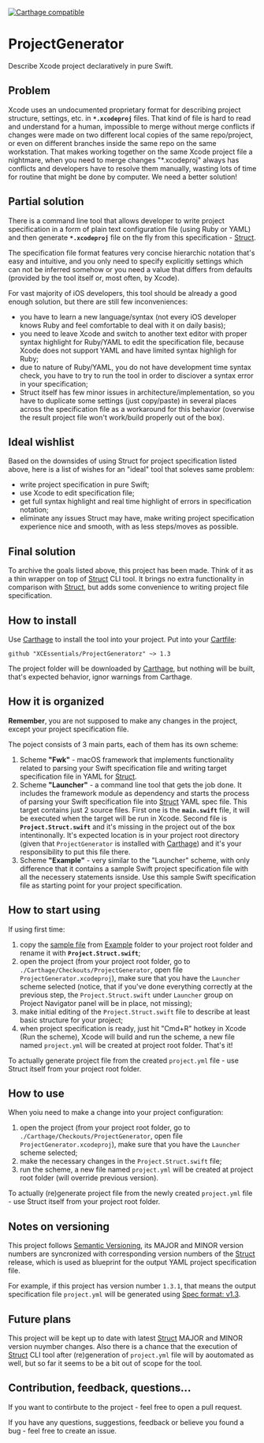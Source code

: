 [![Carthage compatible](https://img.shields.io/badge/Carthage-compatible-4BC51D.svg?style=flat)](https://github.com/Carthage/Carthage)

# ProjectGenerator

Describe Xcode project declaratively in pure Swift.

## Problem

Xcode uses an undocumented proprietary format for describing project structure, settings, etc. in **`*.xcodeproj`** files. That kind of file is hard to read and understand for a human, impossible to merge without merge conflicts if changes were made on two different local copies of the same repo/project, or even on different branches inside the same repo on the same workstation. That makes working together on the same Xcode project file a nightmare, when you need to merge changes "*.xcodeproj" always has conflicts and developers have to resolve them manually, wasting lots of time for routine that might be done by computer. We need a better solution!

## Partial solution

There is a command line tool that allows developer to write project specification in a form of plain text configuration file (using Ruby or YAML) and then generate **`*.xcodeproj`** file on the fly from this specification - [Struct](https://github.com/workshop/struct).

The specification file format features very concise hierarchic notation that's easy and intuitive, and you only need to specify explicitly settings which can not be inferred somehow or you need a value that differs from defaults (provided by the tool itself or, most often, by Xcode).

For vast majority of iOS developers, this tool should be already a good enough solution, but there are still few inconveniences:

- you have to learn a new language/syntax (not every iOS developer knows Ruby and feel comfortable to deal with it on daily basis);
- you need to leave Xcode and switch to another text editor with proper syntax highlight for Ruby/YAML to edit the specification file, because Xcode does not support YAML and have limited syntax highligh for Ruby;
- due to nature of Ruby/YAML, you do not have development time syntax check, you have to try to run the tool in order to disciover a syntax error in your specification;
- Struct itself has few minor issues in architecture/implementation, so you have to duplicate some settings (just copy/paste) in several places across the specification file as a workaround for this behavior (overwise the result project file won't work/build properly out of the box).

## Ideal wishlist

Based on the downsides of using Struct for project specification listed above, here is a list of wishes for an "ideal" tool that soleves same problem:

- write project specification in pure Swift;
- use Xcode to edit specification file;
- get full syntax highlight and real time highlight of errors in specification notation;
- eliminate any issues Struct may have, make writing project specification experience nice and smooth, with as less steps/moves as possible.

## Final solution

To archive the goals listed above, this project has been made. Think of it as a thin wrapper on top of [Struct](https://github.com/workshop/struct) CLI tool. It brings no extra functionality in comparison with [Struct](https://github.com/workshop/struct), but adds some convenience to writing project file specification.

## How to install

Use [Carthage](https://github.com/Carthage/Carthage) to install the tool into your project. Put into your [Cartfile](https://github.com/Carthage/Carthage/blob/master/Documentation/Artifacts.md#cartfile):

```
github "XCEssentials/ProjectGeneratorz" ~> 1.3
```

The project folder will be downloaded by [Carthage](https://github.com/Carthage/Carthage), but nothing will be built, that's expected behavior, ignor warnings from Carthage.

## How it is organized

**Remember**, you are not supposed to make any changes in the project, except your project specification file.

The poject consists of 3 main parts, each of them has its own scheme:

1. Scheme **"Fwk"** - macOS framework that implements functionality related to parsing your Swift specification file and writing target specification file in YAML for [Struct](https://github.com/workshop/struct).
2. Scheme **"Launcher"** - a command line tool that gets the job done. It includes the framework module as dependency and starts the process of parsing your Swift specification file into [Struct](https://github.com/workshop/struct) YAML spec file. This target contains just 2 source files. First one is the **`main.swift`** file, it will be executed when the target will be run in Xcode. Second file is **`Project.Struct.swift`** and it's missing in the project out of the box intentinonally. It's expected location is in your project root directory (given that `ProjectGenerator` is installed with [Carthage](https://github.com/Carthage/Carthage)) and it's your responsibility to put this file there.
3. Scheme **"Example"** - very similar to the "Launcher" scheme, with only difference that it contains a sample Swift project specification file with all the necessery statements isnside. Use this sample Swift specification file as starting point for your project specification.

## How to start using

If using first time:

1. copy the [sample file](https://github.com/XCEssentials/ProjectGenerator/blob/master/Example/Spec.swift) from [Example](https://github.com/XCEssentials/ProjectGenerator/tree/master/Example) folder to your project root folder and rename it with **`Project.Struct.swift`**;
2. open the project (from your project root folder, go to `./Carthage/Checkouts/ProjectGenerator`, open file `ProjectGenerator.xcodeproj`), make sure that you have the `Launcher` scheme selected (notice, that if you've done everything correctly at the previous step, the `Project.Struct.swift` under `Launcher` group on Project Navigator panel will be in place, not missing);
3. make initial editing of the `Project.Struct.swift` file to describe at least basic structure for your project;
4. when project specification is ready, just hit "Cmd+R" hotkey in Xcode (Run the scheme), Xcode will build and run the scheme, a new file named `project.yml` will be created at project root folder. That's it!

To actually generate project file from the created `project.yml` file - use Struct itself from your project root folder.

## How to use

When yoiu need to make a change into your project configuration:

1. open the project (from your project root folder, go to `./Carthage/Checkouts/ProjectGenerator`, open file `ProjectGenerator.xcodeproj`), make sure that you have the `Launcher` scheme selected;
2. make the necessary changes in the `Project.Struct.swift` file;
3. run the scheme, a new file named `project.yml` will be created at project root folder (will override previous version).

To actually (re)generate project file from the newly created `project.yml` file - use Struct itself from your project root folder.

## Notes on versioning

This project follows [Semantic Versioning](http://semver.org), its MAJOR and MINOR version numbers are syncronized with corresponding version numbers of the [Struct](https://github.com/workshop/struct) release, which is used as blueprint for the output YAML project specification file.

For example, if this project has version number `1.3.1`, that means the output specification file `project.yml` will be generated using [Spec format: v1.3](https://github.com/workshop/struct/wiki/Spec-format:-v1.3).

## Future plans

This project will be kept up to date with latest [Struct](https://github.com/workshop/struct) MAJOR and MINOR version nuymber changes. Also there is a chance that the execution of [Struct](https://github.com/workshop/struct) CLI tool after (re)generation of `project.yml` file will by aoutomated as well, but so far it seems to be a bit out of scope for the tool.

## Contribution, feedback, questions...

If you want to contirbute to the project - feel free to open a pull request.

If you have any questions, suggestions, feedback or believe you found a bug - feel free to create an issue.
